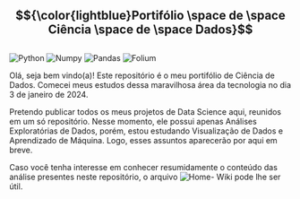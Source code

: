 ## $${\color{lightblue}Portifólio \space de \space Ciência \space de \space Dados}$$
## 

![Python](https://img.shields.io/badge/Python-FFD43B?style=for-the-badge&logo=python&logoColor=blue)
![Numpy](https://img.shields.io/badge/Numpy-777BB4?style=for-the-badge&logo=numpy&logoColor=white)
![Pandas](https://img.shields.io/badge/Pandas-2C2D72?style=for-the-badge&logo=pandas&logoColor=white)
![Folium](https://img.shields.io/badge/Folium-77B829?style=for-the-badge&logo=folium&logoColor=white)


Olá, seja bem vindo(a)! 
Este repositório é o meu portifólio de Ciência de Dados. Comecei meus estudos dessa maravilhosa área da tecnologia no dia 3 de janeiro de 2024.

Pretendo publicar todos os meus projetos de Data Science aqui, reunidos em um só repositório. Nesse momento, ele possui apenas Análises Exploratórias de Dados, porém, estou estudando Visualização de Dados e Aprendizado de Máquina. Logo, esses assuntos aparecerão por aqui em breve.

Caso você tenha interesse em conhecer resumidamente o conteúdo das análise presentes neste repositório, o arquivo ![Home- Wiki](https://github.com/Laura-Sangalli/Data-Cleaning-and-Preprocessing/wiki) pode lhe ser útil. 
